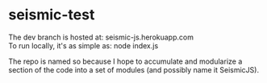 # seismic-test

The dev branch is hosted at: seismic-js.herokuapp.com  
To run locally, it's as simple as: node index.js

The repo is named so because I hope to accumulate and modularize a section of the code into a set of modules (and possibly name it SeismicJS).
